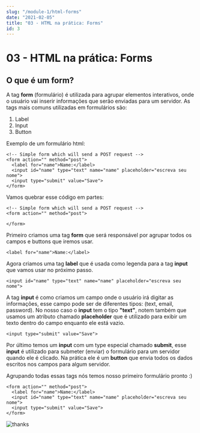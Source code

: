 ```yaml
---
slug: "/module-1/html-forms"
date: "2021-02-05"
title: "03 - HTML na prática: Forms"
id: 3
---
```


# 03 - HTML na prática: Forms

## O que é um form?

A tag **form** \(formulário\) é utilizada para agrupar elementos interativos, onde o usuário vai inserir informações que serão enviadas para um servidor. As tags mais comuns utilizadas em formulários são:

1. Label
2. Input
3. Button

Exemplo de um formulário html:

```text
<!-- Simple form which will send a POST request -->
<form action="" method="post">
  <label for="name">Name:</label>
  <input id="name" type="text" name="name" placeholder="escreva seu nome">
  <input type="submit" value="Save">
</form>
```

Vamos quebrar esse código em partes:

```text
<!-- Simple form which will send a POST request -->
<form action="" method="post">

</form>
```

Primeiro criamos uma tag **form** que será responsável por agrupar todos os campos e buttons que iremos usar.

```text
<label for="name">Name:</label>
```

Agora criamos uma tag **label** que é usada como legenda para a tag **input** que vamos usar no próximo passo.

```text
<input id="name" type="text" name="name" placeholder="escreva seu nome">
```

A tag **input** é como criamos um campo onde o usuário irá digitar as informações, esse campo pode ser de diferentes tipos: \(text, email, password\). No nosso caso o **input** tem o tipo **"text"**, notem também que usamos um atributo chamado **placeholder** que é utilizado para exibir um texto dentro do campo enquanto ele está vazio.

```text
<input type="submit" value="Save">
```

Por último temos um **input** com um type especial chamado **submit**, esse **input** é utilizado para submeter \(enviar\) o formulário para um servidor quando ele é clicado. Na prática ele é um **button** que envia todos os dados escritos nos campos para algum servidor.

Agrupando todas essas tags nós temos nosso primeiro formulário pronto :\)

```text
<form action="" method="post">
  <label for="name">Name:</label>
  <input id="name" type="text" name="name" placeholder="escreva seu nome">
  <input type="submit" value="Save">
</form>
```

![thanks](https://media.giphy.com/media/psmj7c3DbrJKkbRYFj/giphy.gif)

